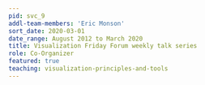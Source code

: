 ```yaml
---
pid: svc_9
addl-team-members: 'Eric Monson'
sort_date: 2020-03-01
date_range: August 2012 to March 2020
title: Visualization Friday Forum weekly talk series
role: Co-Organizer
featured: true
teaching: visualization-principles-and-tools
---
```


